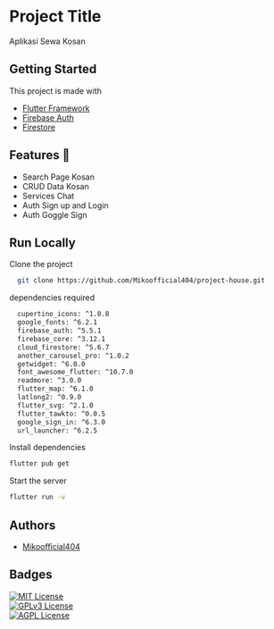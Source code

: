 # Project Title  
Aplikasi Sewa Kosan

## Getting Started

This project is made with

- [Flutter Framework](https://flutter.dev/?utm_source=google&utm_medium=cpc&utm_campaign=pmax_gads_brand&utm_content=apac_apac&gad_source=1&gad_campaignid=19934956789&gbraid=0AAAAAC-INI_pISW5JxJ-71BQWKDMGsegl&gclid=Cj0KCQjw8vvABhCcARIsAOCfwwrO3-hWbTIr9pke7tfh6Hzq6F-MmY7i4Cxw2PBpqmZ4zO8F0dcASZEaAqnKEALw_wcB&gclsrc=aw.ds) 
- [Firebase Auth](https://firebase.google.com/docs/auth/)  
- [Firestore](https://firebase.google.com/docs/firestore)  
## Features 💫 
- Search Page Kosan
- CRUD Data Kosan
- Services Chat 
- Auth Sign up and Login
- Auth Goggle Sign  


## Run Locally  

Clone the project  

~~~bash  
  git clone https://github.com/Mikoofficial404/project-house.git
~~~

dependencies required
~~~bash  
  cupertino_icons: ^1.0.8
  google_fonts: ^6.2.1
  firebase_auth: ^5.5.1
  firebase_core: ^3.12.1
  cloud_firestore: ^5.6.7
  another_carousel_pro: ^1.0.2
  getwidget: ^6.0.0
  font_awesome_flutter: ^10.7.0
  readmore: ^3.0.0
  flutter_map: ^6.1.0
  latlong2: ^0.9.0
  flutter_svg: ^2.1.0
  flutter_tawkto: ^0.0.5
  google_sign_in: ^6.3.0
  url_launcher: ^6.2.5
~~~
Install dependencies  

~~~bash  
flutter pub get
~~~

Start the server  

~~~bash  
flutter run -v
~~~

## Authors  
- [Mikoofficial404](https://github.com/Mikoofficial404)  
## Badges  
[![MIT License](https://img.shields.io/badge/License-MIT-green.svg)](https://choosealicense.com/licenses/mit/)  
[![GPLv3 License](https://img.shields.io/badge/License-GPL%20v3-yellow.svg)](https://choosealicense.com/licenses/gpl-3.0/)  
[![AGPL License](https://img.shields.io/badge/license-AGPL-blue.svg)](https://choosealicense.com/licenses/gpl-3.0/)  
